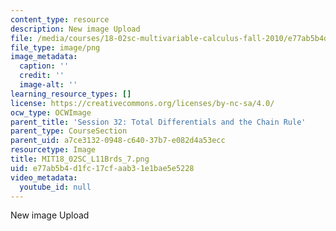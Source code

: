 ```yaml
---
content_type: resource
description: New image Upload
file: /media/courses/18-02sc-multivariable-calculus-fall-2010/e77ab5b4d1fc17cfaab31e1bae5e5228_MIT18_02SC_L11Brds_7.png
file_type: image/png
image_metadata:
  caption: ''
  credit: ''
  image-alt: ''
learning_resource_types: []
license: https://creativecommons.org/licenses/by-nc-sa/4.0/
ocw_type: OCWImage
parent_title: 'Session 32: Total Differentials and the Chain Rule'
parent_type: CourseSection
parent_uid: a7ce3132-0948-c640-37b7-e082d4a53ecc
resourcetype: Image
title: MIT18_02SC_L11Brds_7.png
uid: e77ab5b4-d1fc-17cf-aab3-1e1bae5e5228
video_metadata:
  youtube_id: null
---
```

New image Upload